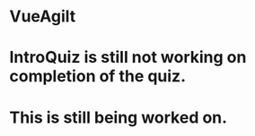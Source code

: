 # VueAgilt
#
# 
# 
# IntroQuiz is still not working on completion of the quiz.
# This is still being worked on.
# 
# 